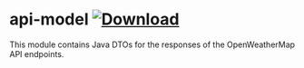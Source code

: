 api-model [ ![Download][ci-shield] ][ci-link]
=====

This module contains Java DTOs for the responses of the OpenWeatherMap API endpoints.


[ci-shield]: https://api.bintray.com/packages/xsavikx/openweathermap-java-api/api-model/images/download.svg
[ci-link]: https://bintray.com/xsavikx/openweathermap-java-api/api-model/_latestVersion
